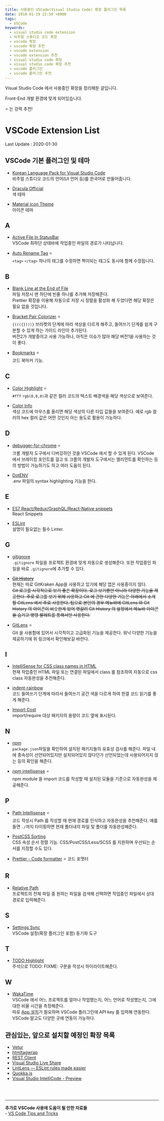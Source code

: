 ```yaml
---
title: 사용중인 VSCode(Visual Studio Code) 확장 플러그인 목록
date: 2018-01-19 22:59 +0900
tags:
  - VSCode
keywords:
  - visual studio code extension
  - 비주얼 스튜디오 코드 확장
  - vscode 확장
  - vscode 확장 추천
  - vscode extension
  - vscode extension 추천
  - visual studio code 확장
  - visual studio code 확장 추천
  - vscode 플러그인
  - vscode 플러그인 추천
---
```


Visual Studio Code 에서 사용중인 확장을 정리해둔 글입니다.

Front-End 개발 환경에 맞게 되어있습니다.

:star: 는 강력 추천!

# VSCode Extension List

Last Update : 2020-01-30

## VSCode 기본 플러그인 및 테마

- [Korean Language Pack for Visual Studio Code](https://marketplace.visualstudio.com/items?itemName=MS-CEINTL.vscode-language-pack-ko)  
  비주얼 스튜디오 코드의 언어(UI 언어 등)를 한국어로 만들어줍니다.

- [Dracula Official](https://marketplace.visualstudio.com/items?itemName=dracula-theme.theme-dracula)  
  색 테마

- [Material Icon Theme](https://marketplace.visualstudio.com/items?itemName=PKief.material-icon-theme)  
  아이콘 테마

## A

- [Active File In StatusBar](https://marketplace.visualstudio.com/items?itemName=RoscoP.ActiveFileInStatusBar)  
  VSCode 최하단 상태바에 작업중인 파일의 경로가 나타납니다.

- [Auto Rename Tag](https://marketplace.visualstudio.com/items?itemName=formulahendry.auto-rename-tag) :star:  
  `<tag>` `</tag>` 하나의 태그를 수정하면 짝이되는 태그도 동시에 함께 수정됩니다.

## B

- [Blank Line at the End of File](https://marketplace.visualstudio.com/items?itemName=riccardoNovaglia.missinglineendoffile)  
  파일 저장시 맨 하단에 빈줄 하나를 추가해 저장해준다.  
  Prettier 확장을 이용해 자동으로 저장 시 정렬을 활성화 해 두었다면 해당 확장은 필요 없을 것입니다.

- [Bracket Pair Colorizer](https://marketplace.visualstudio.com/items?itemName=CoenraadS.bracket-pair-colorizer) :star:  
  `{((({})))}` 브라켓의 단계에 따라 색상을 다르게 해주고, 들여쓰기 단계를 쉽게 구분할 수 있게 하는 가이드 라인이 추가된다.  
  버전2가 개발중이고 사용 가능하나, 아직은 이슈가 많아 해당 버전1을 사용하는 것이 좋다.

- [Bookmarks](https://marketplace.visualstudio.com/items?itemName=alefragnani.Bookmarks) :star:  
  코드 북마커 기능.

## C

- [Color Highlight](https://marketplace.visualstudio.com/items?itemName=naumovs.color-highlight) :star:  
  `#fff` `rgb(0,0,0)`과 같은 컬러 코드의 텍스트 배경색을 해당 색상으로 보여준다.

- [Color Info](https://marketplace.visualstudio.com/items?itemName=bierner.color-info)  
  색상 코드에 마우스를 올리면 해당 색상의 다른 타입 값들을 보여준다. 예로 rgb 컬러의 hex 컬러 값은 어떤 것인지 아는 용도로 활용이 가능하다.

## D

- [debugger-for-chrome](https://marketplace.visualstudio.com/items?itemName=msjsdiag.debugger-for-chrome) :star:  
  크롬 개발자 도구에서 디버깅하던 것을 VSCode 에서 할 수 있게 된다. VSCode 에서 브레이킹 포인트를 걸고 또 크롬의 개발자 도구에서는 엘리먼트를 확인하는 등의 방법이 가능하기도 하고 여러 도움이 된다.

- [DotENV](https://marketplace.visualstudio.com/items?itemName=mikestead.dotenv)  
  .env 파일의 syntax highlighting 기능을 한다.

## E

- [ES7 React/Redux/GraphQL/React-Native snippets](https://marketplace.visualstudio.com/items?itemName=dsznajder.es7-react-js-snippets)  
  React Snippets

- [ESLint](https://marketplace.visualstudio.com/items?itemName=dbaeumer.vscode-eslint)  
  설명이 필요없는 필수 Linter.

## G

- [gitignore](https://marketplace.visualstudio.com/items?itemName=codezombiech.gitignore)  
  `.gitignore` 파일을 프로젝트 환경에 맞게 자동으로 생성해준다. 또한 작업중인 파일을 바로 `.gitignore`에 추가할 수 있다.

- ~~[Git History](https://marketplace.visualstudio.com/items?itemName=donjayamanne.githistory)~~  
  현재는 따로 GitKraken App을 사용하고 있기에 해당 앱은 사용중이지 않다.  
  ~~Git 로그를 시각적으로 보기 좋은 확장이다. 로그 보기뿐만 아니라 다양한 기능을 제공한다. 주로 로그를 보기 위해 사용하고 Git 에 관한 다양한 기능은 아래에서 소개할 GitLens 에서 주로 사용한다. 팁으로 본인의 경우 메뉴바에 GitLens 와 Git History 의 아이콘이 비슷한게 있어 햇갈려 Git History 의 설정에서 메뉴바 아이콘을 숨기고 명령 팔레트를 통해서만 사용한다.~~

- [GitLens](https://marketplace.visualstudio.com/items?itemName=eamodio.gitlens) :star:  
  Git 을 사용함에 있어서 시각적이고 고급화된 기능을 제공한다. 워낙 다양한 기능을 제공하기에 위 링크에서 확인해보길 바란다.

## I

- [IntelliSense for CSS class names in HTML](https://marketplace.visualstudio.com/items?itemName=Zignd.html-css-class-completion)  
  현재 작업중인 HTML 파일 또는 연결된 파일에서 class 를 참조하여 자동으로 css class 자동완성을 추천해준다.

- [indent-rainbow](https://marketplace.visualstudio.com/items?itemName=oderwat.indent-rainbow)  
  코드 들여쓰기 단계에 따라서 들여쓰기 공간 색을 다르게 하여 한결 코드 읽기를 좋게 해준다.

- [Import Cost](https://marketplace.visualstudio.com/items?itemName=wix.vscode-import-cost)  
  import/require 대상 패키지의 용량이 코드 옆에 표시된다.

## N

- [npm](https://marketplace.visualstudio.com/items?itemName=eg2.vscode-npm-script)  
  `package.json`파일을 확인하여 설치된 패키지들의 유효성 검사를 해준다. 파일 내에 종속성이 선언되어있지만 설치되어있지 않다던가 선언되었는데 사용되어지지 않는 등의 확인을 해준다.

- [npm intellisense](https://marketplace.visualstudio.com/items?itemName=christian-kohler.npm-intellisense) :star:  
  npm module 을 import 코드를 작성할 때 설치된 모듈을 기준으로 자동완성을 제공해준다.

## P

- [Path Intellisense](https://gist.github.com/junhobaik/439c68e2f969c86b06bf8a030172e300) :star:  
  코드 작성시 Path 를 작성할 때 현재 경로를 인식하고 자동완성을 추천해준다. 예를들면 `./`까지 타이핑하면 현재 폴더내의 파일 및 폴더를 자동완성해준다.

- [PostCSS Sorting](https://marketplace.visualstudio.com/items?itemName=mrmlnc.vscode-postcss-sorting)  
  CSS 속성 순서 정렬 기능. CSS/PostCSS/Less/SCSS 를 지원하며 우선되는 순서를 지정할 수도 있다.

- [Prettier - Code formatter](https://marketplace.visualstudio.com/items?itemName=esbenp.prettier-vscode) :star:
  코드 포맷터

## R

- [Relative Path](https://marketplace.visualstudio.com/items?itemName=jakob101.RelativePath)  
  프로젝트의 전체 파일 중 원하는 파일을 검색해 선택하면 작업중인 파일에서 상대 경로로 입력해준다.

## S

- [Settings Sync](https://marketplace.visualstudio.com/items?itemName=Shan.code-settings-sync)  
  VSCode 설정(확장 플러그인 포함) 동기화 도구

## T

- [TODO Highlight](https://marketplace.visualstudio.com/items?itemName=wayou.vscode-todo-highlight)  
  주석으로 TODO: FIXME: 구문을 작성시 하이라이트해준다.

## W

- [WakaTime](https://marketplace.visualstudio.com/items?itemName=WakaTime.vscode-wakatime)  
  VSCode 에서 어느 프로젝트를 얼마나 작업했는지, 어느 언어로 작성했는지, 그에 대한 비율 시간을 측정해준다.  
  따로 [App 설치](https://wakatime.com/)가 필요하며 VSCode 플러그인에 API key 를 입력해 연동한다. VSCode 말고도 다양한 곳에 연동이 가능하다.

## 관심있는, 앞으로 설치할 예정인 확장 목록

- [Vetur](https://marketplace.visualstudio.com/items?itemName=octref.vetur)
- [htmltagwrap](https://marketplace.visualstudio.com/items?itemName=bradgashler.htmltagwrap)
- [REST Client](https://marketplace.visualstudio.com/items?itemName=humao.rest-client)
- [Visual Studio Live Share](https://visualstudio.microsoft.com/ko/services/live-share/)
- [LintLens — ESLint rules made easier](https://marketplace.visualstudio.com/items?itemName=ghmcadams.lintlens)
- [Quokka.js](https://marketplace.visualstudio.com/items?itemName=WallabyJs.quokka-vscode)
- [Visual Studio IntelliCode - Preview](https://marketplace.visualstudio.com/items?itemName=VisualStudioExptTeam.vscodeintellicode)

<br/><br/>

---

**추가로 VSCode 사용에 도움이 될 만한 자료들**  
\- [VS Code Tips and Tricks](https://github.com/Microsoft/vscode-tips-and-tricks?wt.mc_id=DX_881390#extension-recommendations)
